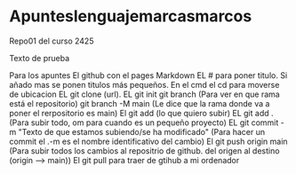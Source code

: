 # Apunteslenguajemarcasmarcos
Repo01 del curso 2425

Texto de prueba

Para los apuntes El github con el pages Markdown EL # para poner titulo. Si añado mas se ponen titulos más pequeños. En el cmd el cd para moverse de ubicacion EL git clone (url). EL git init git branch (Para ver en que rama está el repositorio) git branch -M main (Le dice que la rama donde va a poner el rerpositorio es main) El git add (lo que quiero subir) EL git add . (Para subir todo, om para cuando es un pequeño proyecto) EL git commit -m "Texto de que estamos subiendo/se ha modificado" (Para hacer un commit el .-m es el nombre identificativo del cambio) El git push origin main (Para subir todos los cambios al repositrio de github. del origen al destino (origin --> main)) El git pull para traer de gtihub a mi ordenador
